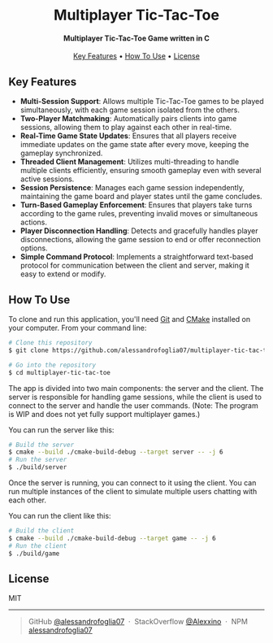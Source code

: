 <h1 align="center">
  <br>
  Multiplayer Tic-Tac-Toe
</h1>

<h4 align="center">Multiplayer Tic-Tac-Toe Game written in C</h4>

<p align="center">
  <a href="#key-features">Key Features</a> •
  <a href="#how-to-use">How To Use</a> •
  <a href="#license">License</a>
</p>

## Key Features

- **Multi-Session Support**: Allows multiple Tic-Tac-Toe games to be played simultaneously, with each game session isolated from the others.
- **Two-Player Matchmaking**: Automatically pairs clients into game sessions, allowing them to play against each other in real-time.
- **Real-Time Game State Updates**: Ensures that all players receive immediate updates on the game state after every move, keeping the gameplay synchronized.
- **Threaded Client Management**: Utilizes multi-threading to handle multiple clients efficiently, ensuring smooth gameplay even with several active sessions.
- **Session Persistence**: Manages each game session independently, maintaining the game board and player states until the game concludes.
- **Turn-Based Gameplay Enforcement**: Ensures that players take turns according to the game rules, preventing invalid moves or simultaneous actions.
- **Player Disconnection Handling**: Detects and gracefully handles player disconnections, allowing the game session to end or offer reconnection options.
- **Simple Command Protocol**: Implements a straightforward text-based protocol for communication between the client and server, making it easy to extend or modify.

## How To Use

To clone and run this application, you'll need [Git](https://git-scm.com) and [CMake](https://cmake.org/)
installed on your computer. From your command line:

```bash
# Clone this repository
$ git clone https://github.com/alessandrofoglia07/multiplayer-tic-tac-toe

# Go into the repository
$ cd multiplayer-tic-tac-toe
```

The app is divided into two main components: the server and the client. The server is responsible for handling game
sessions, while the client is used to connect to the server and handle the user commands. (Note: The program is WIP and does not yet fully support multiplayer games.)

You can run the server like this:

```bash
# Build the server
$ cmake --build ./cmake-build-debug --target server -- -j 6
# Run the server
$ ./build/server
```

Once the server is running, you can connect to it using the client. You can run multiple instances of the client to
simulate multiple users chatting with each other.

You can run the client like this:

```bash
# Build the client
$ cmake --build ./cmake-build-debug --target game -- -j 6
# Run the client
$ ./build/game
```

## License

MIT

---

> GitHub [@alessandrofoglia07](https://github.com/alessandrofoglia07) &nbsp;&middot;&nbsp;
> StackOverflow [@Alexxino](https://stackoverflow.com/users/21306952/alexxino) &nbsp;&middot;&nbsp;
> NPM [alessandrofoglia07](https://www.npmjs.com/~alessandrofoglia07)
